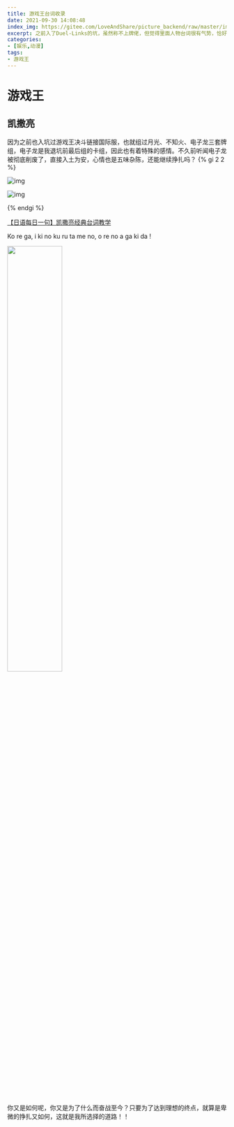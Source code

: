 ```yaml
---
title: 游戏王台词收录
date: 2021-09-30 14:08:48
index_img: https://gitee.com/LoveAndShare/picture_backend/raw/master/img/202202141033683.jpg
excerpt: 之前入了Duel-Links的坑，虽然称不上牌佬，但觉得里面人物台词很有气势，恰好最近也在学习日语，所以想要记录下游戏王里的一些名台词。燃烧吧，我的中二之魂！
categories:
- [娱乐,动漫]
tags:
- 游戏王
---
```


# 游戏王



## 凯撒亮

因为之前也入坑过游戏王决斗链接国际服，也就组过月光、不知火、电子龙三套牌组，电子龙是我退坑前最后组的卡组，因此也有着特殊的感情。不久前听闻电子龙被彻底削废了，直接入土为安，心情也是五味杂陈，还能继续挣扎吗？
{% gi 2 2 %}

![img](https://cdn.jsdelivr.net/gh/2017zhangyuxuan/picture_backend@master//img/202109301523396.jpg)

![img](https://cdn.jsdelivr.net/gh/2017zhangyuxuan/picture_backend@master//img/202109301531454.jpg)

{% endgi %}


[【日语每日一句】凯撒亮经典台词教学](https://www.bilibili.com/video/BV12b4y1C7wC)

Ko re ga, i ki no ku ru ta me no, o re no a ga ki da !

<img src="https://cdn.jsdelivr.net/gh/2017zhangyuxuan/picture_backend@master//img/202109301537861.png" width="50%" height="50%" align="middle" >


你又是如何呢，你又是为了什么而奋战至今？只要为了达到理想的终点，就算是卑微的挣扎又如何，这就是我所选择的道路！！



